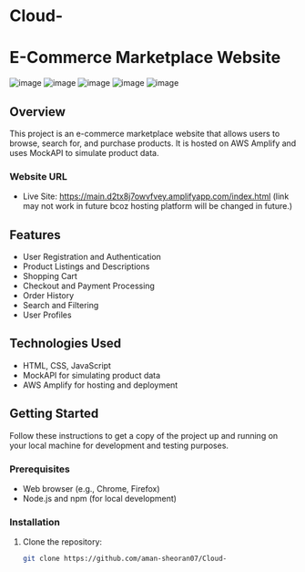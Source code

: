 # Cloud-
# E-Commerce Marketplace Website
![image](https://github.com/aman-sheoran07/Cloud-/assets/90210280/f79a4f59-2f43-4fef-9aa8-2f123ef1823e)
![image](https://github.com/aman-sheoran07/Cloud-/assets/90210280/a5ea7a67-5138-45cc-8413-7430fdb33d66)
![image](https://github.com/aman-sheoran07/Cloud-/assets/90210280/4ad6eda3-d629-431a-a8bd-ce4727b1dfc3)
![image](https://github.com/aman-sheoran07/Cloud-/assets/90210280/8aa954a8-980e-4973-97f1-0cb7f35f2d66)
![image](https://github.com/aman-sheoran07/Cloud-/assets/90210280/6f9b3429-73d6-4452-891d-f5d768febcc5)



## Overview

This project is an e-commerce marketplace website that allows users to browse, search for, and purchase products. It is hosted on AWS Amplify and uses MockAPI to simulate product data.

### Website URL

- Live Site: https://main.d2tx8j7owvfvey.amplifyapp.com/index.html
    (link may not work in future bcoz hosting platform will be changed in future.)
## Features

- User Registration and Authentication
- Product Listings and Descriptions
- Shopping Cart
- Checkout and Payment Processing
- Order History
- Search and Filtering
- User Profiles

## Technologies Used

- HTML, CSS, JavaScript
- MockAPI for simulating product data
- AWS Amplify for hosting and deployment

## Getting Started

Follow these instructions to get a copy of the project up and running on your local machine for development and testing purposes.

### Prerequisites

- Web browser (e.g., Chrome, Firefox)
- Node.js and npm (for local development)

### Installation

1. Clone the repository:

   ```bash
   git clone https://github.com/aman-sheoran07/Cloud-
